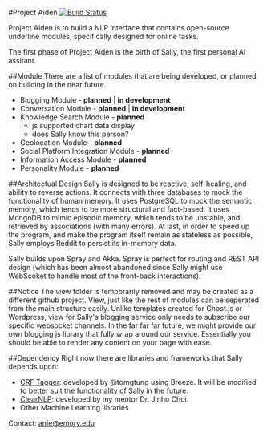 #Project Aiden [![Build Status](https://travis-ci.org/windweller/Spray-Blog.svg?branch=Spray-Blog)](https://travis-ci.org/windweller/Spray-Blog)

Project Aiden is to build a NLP interface that contains open-source underline modules, specifically designed
for online tasks.

The first phase of Project Aiden is the birth of Sally, the first personal AI assitant.

##Module
There are a list of modules that are being developed, or planned on building in the near future.
* Blogging Module - **planned** | **in development**
* Conversation Module - **planned** | **in development**
* Knowledge Search Module - **planned**
  - js supported chart data display
  - does Sally know this person?
* Geolocation Module - **planned**
* Social Platform Integration Module - **planned**
* Information Access Module - **planned**
* Personality Module - **planned**

##Architectual Design
Sally is designed to be reactive, self-healing, and ability to reverse actions. It connects with three databases to mock the functionality of human memory. It uses PostgreSQL to mock the semantic memory, which tends to be more structural and fact-based. It uses MongoDB to mimic episodic memory, which tends to be unstable, and retrieved by associations (with many errors). At last, in order to speed up the program, and make the program itself remain as stateless as possible, Sally employs Reddit to persist its in-memory data.

Sally builds upon Spray and Akka. Spray is perfect for routing and REST API design (which has been almost abandoned since Sally might use WebScoket to handle most of the front-back interactions).

##Notice
The view folder is temporarily removed and may be created as a different github project. View, just like the rest of modules can be seperated from the main structure easily. Unlike templates created for Ghost.js or Wordpress, view for Sally's blogging service only needs to subscribe our specific websocket channels. In the far far far future, we might provide our own blogging js library that fully wrap around our service. Essentially you should be able to render any content on your page with ease.

##Dependency
Right now there are libraries and frameworks that Sally depends upon:
* [CRF Tagger](https://github.com/tomtung/nlp-class/tree/master/hw4): developed by @tomgtung using Breeze. It will be modified to better suit the functionality of Sally in the future.
* [ClearNLP](http://www.clearnlp.com/): developed by my mentor Dr. Jinho Choi.
* Other Machine Learning libraries

Contact: anie@emory.edu
